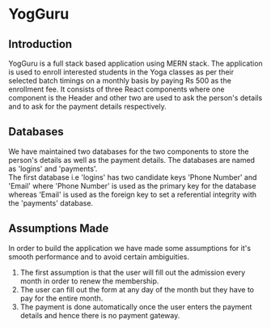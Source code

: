 # YogGuru

## Introduction
YogGuru is a full stack based application using MERN stack. The application is used to enroll interested students in the Yoga classes as per their selected batch timings on a monthly basis by paying Rs 500 as the enrollment fee. It consists of three React components where one component is the Header and other two are used to ask the person's details and to ask for the payment details respectively.

## Databases
We have maintained two databases for the two components to store the person's details as well as the payment details. The databases are named as 'logins' and 'payments'. 
<br>
The first database i.e 'logins' has two candidate keys 'Phone Number' and 'Email' where 'Phone Number' is used as the primary key for the database whereas 'Email' is used as the foreign key to set a referential integrity with the 'payments' database.  

## Assumptions Made
In order to build the application we have made some assumptions for it's smooth performance and to avoid certain ambiguities. 
<br>
1. The first assumption is that the user will fill out the admission every month in order to renew the membership.
2. The user can fill out the form at any day of the month but they have to pay for the entire month.
3. The payment is done automatically once the user enters the payment details and hence there is no payment gateway.
